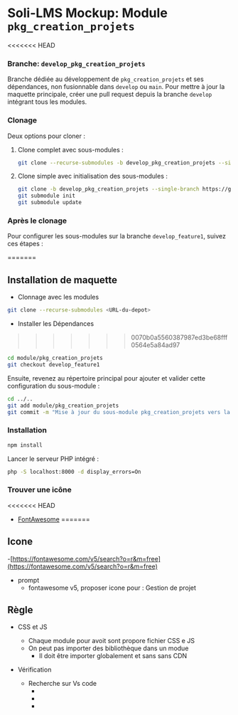 # Soli-LMS Mockup: Module `pkg_creation_projets`

<<<<<<< HEAD
### Branche: `develop_pkg_creation_projets`

Branche dédiée au développement de `pkg_creation_projets` et ses dépendances, non fusionnable dans `develop` ou `main`. Pour mettre à jour la maquette principale, créer une pull request depuis la branche `develop` intégrant tous les modules.

### Clonage

Deux options pour cloner :

1. Clone complet avec sous-modules :
   ```bash
   git clone --recurse-submodules -b develop_pkg_creation_projets --single-branch https://github.com/soli-lms/soli-lms_mockup.git develop_mockup_pkg_creation_projets
   ```

2. Clone simple avec initialisation des sous-modules :
   ```bash
   git clone -b develop_pkg_creation_projets --single-branch https://github.com/soli-lms/soli-lms_mockup.git develop_mockup_pkg_creation_projets
   git submodule init
   git submodule update
   ```

### Après le clonage

Pour configurer les sous-modules sur la branche `develop_feature1`, suivez ces étapes :

=======

## Installation de maquette


- Clonnage avec les modules 

````bash
git clone --recurse-submodules <URL-du-depot>
````

- Installer les Dépendances
  
>>>>>>> 0070b0a5560387987ed3be68fff0564e5a84ad97
```bash
cd module/pkg_creation_projets
git checkout develop_feature1
``` 

Ensuite, revenez au répertoire principal pour ajouter et valider cette configuration du sous-module :

```bash
cd ../..
git add module/pkg_creation_projets
git commit -m "Mise à jour du sous-module pkg_creation_projets vers la branche develop_feature1"
```
### Installation

```bash
npm install
```

Lancer le serveur PHP intégré :
```bash
php -S localhost:8000 -d display_errors=On
```

### Trouver une icône

<<<<<<< HEAD
- [FontAwesome](https://fontawesome.com/v5/search?o=r&m=free)
=======
## Icone 

-[https://fontawesome.com/v5/search?o=r&m=free](https://fontawesome.com/v5/search?o=r&m=free)

- prompt 
  - fontawesome v5, proposer icone pour : Gestion de projet


## Règle 

- CSS et JS
  - Chaque module pour avoit sont propore fichier CSS e JS
  - On peut pas importer des bibliothèque dans un modue 
    - Il doit être importer globalement et sans sans CDN

- Vérification 
  - Recherche sur Vs code 
    - <link
    - <link rel
    - <script src

## Bug 

- Le sous-menu de module doit être active pendant la navigation dans un module


## Mettre à jour un module 

Initialiser et mettre à jour les sous-modules : Si vous avez cloné un dépôt qui utilise des sous-modules, exécutez les commandes suivantes pour initialiser et télécharger le code des sous-modules :

````bash
git submodule init
git submodule update
````

## Insertion des modules 

````bash
# Ajouter ModuleA en tant que sous-module
git submodule add https://github.com/soli-lms/pkg_shared_mockup.git modules/shared

git submodule add https://github.com/soli-lms/pkg_rh_mockup.git modules/pkg_rh
git submodule add https://github.com/soli-lms/pkg_competences_mockup.git modules/pkg_competences
git submodule add https://github.com/soli-lms/pkg_creation_projets_mockup.git modules/pkg_creation_projets
git submodule add https://github.com/soli-lms/pkg_realisation_projets_mockup.git modules/pkg_realisation_projets
git submodule add https://github.com/soli-lms/pkg_validations_mockup.git modules/pkg_validations
git submodule add https://github.com/soli-lms/pkg_suivi_mockup.git modules/pkg_suivi
git submodule add https://github.com/soli-lms/pkg_autorisation_mockup.git modules/pkg_autorisation


````


## à Ajouter dans Lab_git 

Supprimer un sous module 

````bash
# Étape 1 : Supprimer l'entrée du sous-module dans le fichier .gitmodules
# Cela supprime les informations de configuration du sous-module.
git config -f .gitmodules --remove-section submodule.pkg_rh

# Étape 2 : Supprimer l'entrée dans la configuration Git
# Cela supprime toute référence restante au sous-module dans le fichier de configuration principal.
git config -f .git/config --remove-section submodule.pkg_rh

# Étape 3 : Supprimer le dossier du sous-module
# Cela supprime les fichiers du sous-module de votre répertoire de travail.
# J'ai supprimer le dossier manuellement
rm -rf pkg_rh

# Étape 4 : Supprimer les informations du sous-module dans l'index
# Cette commande supprime le sous-module de l'index, mais conserve le dossier de travail intact.
git rm --cached pkg_rh

# Étape 5 : Valider les modifications dans le dépôt
# Enfin, nous enregistrons les modifications pour confirmer la suppression du sous-module.
git commit -m "Suppression du sous-module pkg_rh"

````
>>>>>>> 0070b0a5560387987ed3be68fff0564e5a84ad97
